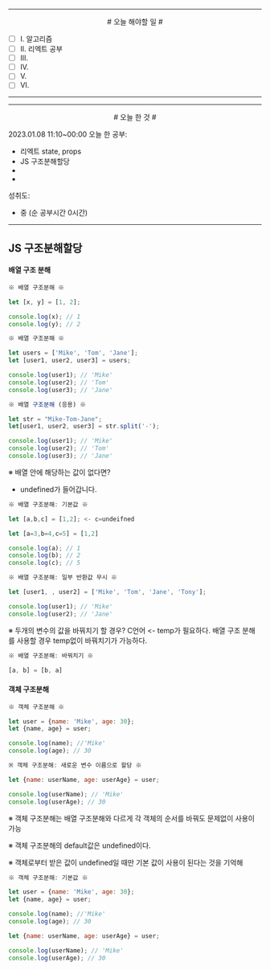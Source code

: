 

----

<div align='center'>
# 오늘 해야할 일 #
</div>

- [ ]  Ⅰ. 알고리즘
- [ ]  Ⅱ. 리엑트 공부
- [ ]  Ⅲ. 
- [ ]  Ⅳ. 
- [ ]  Ⅴ. 
- [ ]  Ⅵ. 
----


----

<div align="center"># 오늘 한 것 #</div>

2023.01.08 11:10~00:00 
오늘 한 공부: 
- 리엑트 state, props
- JS 구조분해할당
- 
- 

성취도: 
- 중 (순 공부시간 0시간)


----


## JS 구조분해할당

#### 배열 구조 분해

```js
※ 배열 구조분해 ※

let [x, y] = [1, 2];

console.log(x); // 1
console.log(y); // 2

```

```js
※ 배열 구조분해 ※

let users = ['Mike', 'Tom', 'Jane'];
let [user1, user2, user3] = users;

console.log(user1); // 'Mike'
console.log(user2); // 'Tom'
console.log(user3); // 'Jane'

```

```js
※ 배열 구조분해 (응용) ※

let str = "Mike-Tom-Jane";
let[user1, user2, user3] = str.split('-');

console.log(user1); // 'Mike'
console.log(user2); // 'Tom'
console.log(user3); // 'Jane'

```

※ 배열 안에 해당하는 값이 없다면?
- undefined가 들어갑니다.

```js
※ 배열 구조분해: 기본값 ※

let [a,b,c] = [1,2]; <- c=undeifned

let [a=3,b=4,c=5] = [1,2]

console.log(a); // 1
console.log(b); // 2
console.log(c); // 5

```

```js
※ 배열 구조분해: 일부 반환값 무시 ※

let [user1, , user2] = ['Mike', 'Tom', 'Jane', 'Tony'];

console.log(user1); // 'Mike'
console.log(user2); // 'Jane'

```

※ 두개의 변수의 값을 바꿔치기 할 경우? 
C언어 <- temp가 필요하다.
배열 구조 분해를 사용할 경우 temp없이 바꿔치기가 가능하다.

```js
※ 배열 구조분해: 바꿔치기 ※

[a, b] = [b, a]

```

#### 객체 구조분해

```js
※ 객체 구조분해 ※

let user = {name: 'Mike', age: 30};
let {name, age} = user;

console.log(name); //'Mike'
console.log(age); // 30

※ 객체 구조분해: 새로운 변수 이름으로 할당 ※

let {name: userName, age: userAge} = user;

console.log(userName); // 'Mike'
console.log(userAge); // 30
```

※ 객체 구조분해는 배열 구조분해와 다르게 각 객체의 순서를 바꿔도 문제없이 사용이 가능

※ 객체 구조분해의 default값은 undefined이다. 

※ 객체로부터 받은 값이 undefined일 때만 기본 값이 사용이 된다는 것을 기억해

```js
※ 객체 구조분해: 기본값 ※

let user = {name: 'Mike', age: 30};
let {name, age} = user;

console.log(name); //'Mike'
console.log(age); // 30

let {name: userName, age: userAge} = user;

console.log(userName); // 'Mike'
console.log(userAge); // 30
```